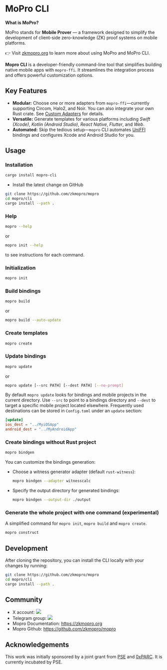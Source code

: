 # MoPro CLI

**What is MoPro?**

MoPro stands for **Mobile Prover** — a framework designed to simplify the development of client-side zero-knowledge (ZK) proof systems on mobile platforms.

👉 Visit [zkmopro.org](https://zkmopro.org) to learn more about using MoPro and MoPro CLI.

**Mopro CLI** is a developer-friendly command-line tool that simplifies building native mobile apps with `mopro-ffi`. It streamlines the integration process and offers powerful customization options.

## Key Features

-   **Modular:** Choose one or more adapters from `mopro-ffi`—currently supporting Circom, Halo2, and Noir. You can also integrate your own Rust crate. See [Custom Adapters](https://zkmopro.org/docs/adapters/overview#custom-adapters) for details.
-   **Versatile:** Generate templates for various platforms including _Swift (Xcode)_, _Kotlin (Android Studio)_, _React Native_, _Flutter_, and _Web_.
-   **Automated:** Skip the tedious setup—`mopro` CLI automates [UniFFI](https://github.com/mozilla/uniffi-rs) bindings and configures Xcode and Android Studio for you.

## Usage

### Installation

```sh
cargo install mopro-cli
```

-   Install the latest change on GitHub

```sh
git clone https://github.com/zkmopro/mopro
cd mopro/cli
cargo install --path .
```

### Help

```sh
mopro --help
```

or

```sh
mopro init --help
```

to see instructions for each command.

### Initialization

```sh
mopro init
```

### Build bindings

```sh
mopro build
```

or

```sh
mopro build --auto-update
```

### Create templates

```sh
mopro create
```

### Update bindings

```sh
mopro update
```

or

```sh
mopro update [--src PATH] [--dest PATH] [--no-prompt]
```

By default `mopro update` looks for bindings and mobile projects in the current
directory. Use `--src` to point to a bindings directory and `--dest` to target a
specific mobile project located elsewhere. Frequently used destinations can be
stored in `Config.toml` under an `update` section:

```toml
[update]
ios_dest = "../MyiOSApp"
android_dest = "../MyAndroidApp"
```

### Create bindings without Rust project

```sh
mopro bindgen
```

You can customize the bindings generation:

-   Choose a witness generator adapter (default `rust-witness`):

    ```sh
    mopro bindgen --adapter witnesscalc
    ```

-   Specify the output directory for generated bindings:

    ```sh
    mopro bindgen --output-dir ./output
    ```

### Generate the whole project with one command (experimental)

A simplified command for `mopro init`, `mopro build` and `mopro create`.

```sh
mopro construct
```

## Development

After cloning the repository, you can install the CLI locally with your changes by running:

```sh
git clone https://github.com/zkmopro/mopro
cd mopro/cli
cargo install --path .
```

## Community

-   X account: <a href="https://twitter.com/zkmopro"><img src="https://img.shields.io/twitter/follow/zkmopro?style=flat-square&logo=x&label=zkmopro"></a>
-   Telegram group: <a href="https://t.me/zkmopro"><img src="https://img.shields.io/badge/telegram-@zkmopro-blue.svg?style=flat-square&logo=telegram"></a>
-   Mopro Documentation: https://zkmopro.org
-   Mopro Github: https://github.com/zkmopro/mopro

## Acknowledgements

This work was initially sponsored by a joint grant from [PSE](https://pse.dev/) and [0xPARC](https://0xparc.org/). It is currently incubated by PSE.
